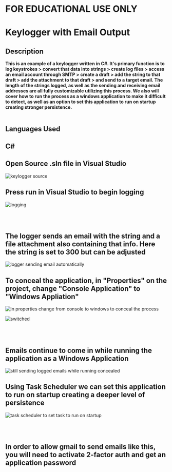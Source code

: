 <h1>FOR EDUCATIONAL USE ONLY</h1>
<h1>Keylogger with Email Output</h1>
<h2>Description</h2>
<b> This is an example of a keylogger written in C#. It's primary function is to log keystrokes > convert that data into strings > create log files > access an email account through SMTP > create a draft > add the string to that draft > add the attachment to that draft > and send to a target email. The length of the strings logged, as well as the sending and receiving email addresses are all fully customizable utilizing this process. We also will cover how to run the process as a windows application to make it difficult to detect, as well as an option to set this application to run on startup creating stronger persistence.
</b>

<br />
<br />


<h2>Languages Used</h2>

<h2>C#</h2> 


<h2>Open Source .sln file in Visual Studio</h2>

![keylogger source](https://github.com/Cody-Rochester/Cybersecurity/assets/107632714/03f667a5-4926-4ed2-b8f9-758f0e7bcd2e)


<h2>Press run in Visual Studio to begin logging</h2>

![logging](https://github.com/Cody-Rochester/Cybersecurity/assets/107632714/96ec1009-68bb-4533-85d3-1fbf77d996b7)



<br />
<br />
<h2>The logger sends an email with the string and a file attachment also containing that info. Here the string is set to 300 but can be adjusted</h2>

![logger sending email automatically](https://github.com/Cody-Rochester/Cybersecurity/assets/107632714/ee75896a-c5d4-4e8b-b8ef-988845424364)

<h2>To conceal the application, in "Properties" on the project, change "Console Application" to "Windows Appliation"</h2>

![in properties change from console to windows to conceal the process](https://github.com/Cody-Rochester/Cybersecurity/assets/107632714/d3ace3e5-e45a-4376-8645-47029220a90b)

![switched](https://github.com/Cody-Rochester/Cybersecurity/assets/107632714/dc1f5679-66f2-4d46-84b7-1d2bd1128077)

<br />
<br />
<h2>Emails continue to come in while running the application as a Windows Application</h2>

![still sending logged emails while running concealed](https://github.com/Cody-Rochester/Cybersecurity/assets/107632714/6b097ca1-b9d7-4caa-a2b5-8543e66fa65d)


<h2>Using Task Scheduler we can set this application to run on startup creating a deeper level of persistence</h2>

![task scheduler to set task to run on startup](https://github.com/Cody-Rochester/Cybersecurity/assets/107632714/692aa34a-923a-44fe-83a7-c66d0343d6b2)


<br />
<br />
<h2>In order to allow gmail to send emails like this, you will need to activate 2-factor auth and get an application password</h2>





<!--
 ```diff
- text in red
+ text in green
! text in orange
# text in gray
@@ text in purple (and bold)@@
```
--!>
